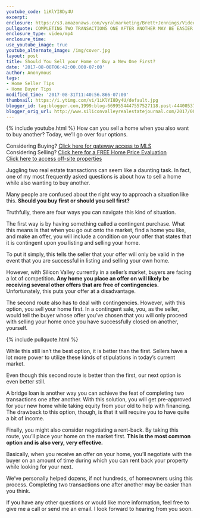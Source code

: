 ```yaml
---
youtube_code: 1iKlYI8Dy4U
excerpt:
enclosure: https://s3.amazonaws.com/vyralmarketing/Brett+Jennings/Videos/2017/Los+Gatos+Real+Estate+Agent-+Selling+When+Buying+a+New+Home.mp4
pullquote: COMPLETING TWO TRANSACTIONS ONE AFTER ANOTHER MAY BE EASIER THAN YOU THINK.
enclosure_type: video/mp4
enclosure_time:
use_youtube_image: true
youtube_alternate_image: /img/cover.jpg
layout: post
title: Should You Sell your Home or Buy a New One First?
date: '2017-08-08T06:42:00.000-07:00'
author: Anonymous
tags:
- Home Seller Tips
- Home Buyer Tips
modified_time: '2017-08-31T11:40:56.866-07:00'
thumbnail: https://i.ytimg.com/vi/1iKlYI8Dy4U/default.jpg
blogger_id: tag:blogger.com,1999:blog-6699554447557527118.post-4440053731015685242
blogger_orig_url: http://www.siliconvalleyrealestatejournal.com/2017/08/how-to-juggle-two-transactions-at-once.html
---
```

{% include youtube.html %}
How can you sell a home when you also want to buy another? Today, we’ll go over four options.

<div class="post-cta">
Considering Buying? <a href="http://www.siliconvalleyrealestatesearch.com/?utm_source=BLOG&utm_campaign=Video+Blog&utm_medium=referral" target="_blank">Click here for gateway access to MLS</a><br>
Considering Selling? <a href="http://www.siliconvalleyrealestatesearch.com/home-valuation/?utm_source=VYRAL&utm_campaign=Vyral+Emails+&utm_medium=referral" target="_blank">Click here for a FREE Home Price Evaluation</a><br>
<a href="https://www.siliconvalleyrealestatesearch.com/off-market-list/" target="_blank">Click here to access off-site properties</a>
</div>

Juggling two real estate transactions can seem like a daunting task. In fact, one of my most
frequently asked questions is about how to sell a home while also wanting to buy another.

Many people are confused about the right way to approach a situation like this. **Should you buy first or should you sell first?**

Truthfully, there are four ways you can navigate this kind of situation.

The first way is by having something called a contingent purchase. What this means is that when you go out onto the market, find a home you like, and make an offer, you will include a condition on your offer that states that it is contingent upon you listing and selling your home.

To put it simply, this tells the seller that your offer will only be valid in the event that you are successful in listing and selling your own home.

However, with Silicon Valley currently in a seller’s market, buyers are facing a lot of competition. **Any home you place an offer on will likely be receiving several other offers that are free of contingencies.** Unfortunately, this puts your offer at a disadvantage.

The second route also has to deal with contingencies. However, with this option, you sell your home first. In a contingent sale, you, as the seller, would tell the buyer whose offer you’ve chosen that you will only proceed with selling your home once you have successfully closed on another, yourself.

{% include pullquote.html %}

While this still isn’t the best option, it is better than the first. Sellers have a lot more power to utilize these kinds of stipulations in today’s current market.

Even though this second route is better than the first, our next option is even better still.

A bridge loan is another way you can achieve the feat of completing two transactions one after another. With this solution, you will get pre-approved for your new home while taking equity from your old to help with financing. The drawback to this option, though, is that it will require you to have quite a bit of income.

Finally, you might also consider negotiating a rent-back. By taking this route, you’ll place your home on the market first. **This is the most common option and is also very, very effective.**

Basically, when you receive an offer on your home, you’ll negotiate with the buyer on an amount of time during which you can rent back your property while looking for your next.

We’ve personally helped dozens, if not hundreds, of homeowners using this process. Completing two transactions one after another may be easier than you think.

If you have any other questions or would like more information, feel free to give me a call or send me an email. I look forward to hearing from you soon.
